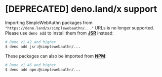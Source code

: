 # [DEPRECATED] deno.land/x support

Importing SimpleWebAuthn packages from `"https://deno.land/x/simplewebauthn/..."` URLs is no longer
supported. Please use `deno add` to install them from **[JSR](https://jsr.io/@simplewebauthn)**
instead:

```sh
# Deno v1.42 and higher
$ deno add jsr:@simplewebauthn/...
```

These packages can also be imported from
**[NPM](https://www.npmjs.com/search?q=%40simplewebauthn)**:

```sh
# Deno v1.46 and higher
$ deno add npm:@simplewebauthn/...
```
